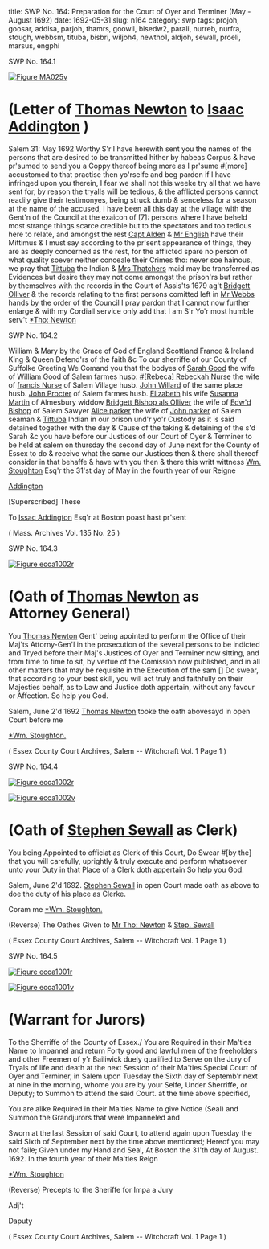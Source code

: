 title: SWP No. 164: Preparation for the Court of Oyer and Terminer (May - August 1692)
date: 1692-05-31
slug: n164
category: swp
tags: projoh, goosar, addisa, parjoh, thamrs, goowil, bisedw2, parali, nurreb, nurfra, stough, webbsm, tituba, bisbri, wiljoh4, newtho1, aldjoh, sewall, proeli, marsus, engphi




<div markdown class="doc" id="n164.1">

<div class="doc_id">SWP No. 164.1</div>



<span markdown class="figure">[![Figure MA025v](archives/MA135/small/MA025v.jpg)](archives/MA135/large/MA025v.jpg)</span>


# (Letter of [Thomas Newton](/tag/newtho1.html) to [Isaac Addington](/tag/addisa.html) )
Salem  31: May 1692  Worthy S'r 
I have herewith sent you the names of the persons that are desired to be transmitted hither by habeas Corpus & have pr'sumed to send you a Coppy thereof being more as I pr'sume #[more] accustomed to that practise then yo'rselfe and beg pardon if I have infringed upon you therein, I fear we shall not this weeke try all that we have sent for, by reason the tryalls will be tedious, & the afflicted persons cannot readily give their testimonyes, being struck dumb & senceless for a season at the name of the accused, I have been all this day at the village with the Gent'n of the Council at the exaicon of [7]: persons where I have beheld most strange things scarce credible but to the spectators and too tedious here to relate, and amongst the rest [Capt Alden](/tag/aldjoh.html) & [Mr English](/tag/engphi.html) have their Mittimus & I must say according to the pr'sent appearance of things, they are as deeply concerned as the rest, for the afflicted spare no person of what quality soever neither conceale their Crimes tho: never soe hainous, we pray that [Tittuba](/tag/tituba.html) the Indian & [Mrs Thatchers](/tag/thamrs.html) maid may be transferred as Evidences but desire they may not come amongst the prison'rs but rather by themselves with the records in the Court of Assis'ts 1679 ag't [Bridgett Olliver](/tag/bisbri.html) & the records relating to the first persons comitted left in [Mr Webbs](/tag/webbsm.html) hands by the order of the Council I pray pardon that I cannot now further enlarge & with my Cordiall service only add that I am
S'r Yo'r most humble serv't  [*Tho: Newton](/tag/newtho1.html)   

</div>



<div markdown class="doc" id="n164.2">

<div class="doc_id">SWP No. 164.2</div>


William & Mary by the Grace of God of England Scottland France & Ireland King & Queen Defend'rs of the faith &c To our sherriffe of our County of Suffolke Greeting We Comand you that the bodyes of [Sarah Good](/tag/goosar.html) the wife of [William Good](/tag/goowil.html) of Salem farmes husb: [#[Rebeca] Rebeckah Nurse](/tag/nurreb.html) the wife of [francis Nurse](/tag/nurfra.html) of Salem Village husb. [John Willard](/tag/wiljoh4.html) of the same place husb. [John Procter](/tag/projoh.html) of Salem farmes husb. [Elizabeth](/tag/proeli.html) his wife [Susanna Martin](/tag/marsus.html) of Almesbury widdow [Bridgett Bishop als Olliver](/tag/bisbri.html) the wife of [Edw'd Bishop](/tag/bisedw2.html) of Salem Sawyer [Alice parker](/tag/parali.html) the wife of [John parker](/tag/parjoh.html) of Salem seaman & [Tittuba](/tag/tituba.html) Indian in our prison und'r yo'r Custody as it is said detained together with the day & Cause of the taking & detaining of the s'd Sarah &c you have before our Justices of our Court of Oyer & Terminer to be held at salem on thursday the second day of June next for the County of Essex to do & receive what the same our Justices then & there shall thereof consider in that behaffe & have with you then & there this writt wittness [Wm. Stoughton](/tag/stough.html) Esq'r the 31'st day of May in the fourth year of our Reigne

[Addington](/tag/addisa.html)

[Superscribed] These 

To [Issac Addington](/tag/addisa.html) Esq'r at Boston poast hast pr'sent

( Mass. Archives Vol. 135 No. 25 )


</div>



<div markdown class="doc" id="n164.3">

<div class="doc_id">SWP No. 164.3</div>



<span markdown class="figure">[![Figure ecca1002r](archives/ecca/thumb/ecca1002r.jpg)](archives/ecca/large/ecca1002r.jpg)</span>


# (Oath of [Thomas Newton](/tag/newtho1.html) as Attorney General)

You [Thomas Newton](/tag/newtho1.html) Gent' being apointed to perform the Office of their Maj'ts Attorny-Gen'l in the prosecution of the several persons to be indicted and Tryed before their Maj's Justices of Oyer and Terminer now sitting, and from time to time to sit, by vertue of the Comission now published, and in all other matters that may be requisite in the Execution of the sam [] Do swear, that according to your best skill, you will act truly and faithfully on their Majesties behalf, as to Law and Justice doth appertain, without any favour or Affection. So help you God.

 

Salem, June 2'd 1692 [Thomas Newton](/tag/newtho1.html) tooke the oath abovesayd in open Court before me

[*Wm. Stoughton.](/tag/stough.html)

( Essex County Court Archives, Salem -- Witchcraft Vol. 1 Page 1 )


</div>



<div markdown class="doc" id="n164.4">

<div class="doc_id">SWP No. 164.4</div>



<span markdown class="figure">[![Figure ecca1002r](archives/ecca/thumb/ecca1002r.jpg)](archives/ecca/large/ecca1002r.jpg)</span>



<span markdown class="figure">[![Figure ecca1002v](archives/ecca/thumb/ecca1002v.jpg)](archives/ecca/large/ecca1002v.jpg)</span>


# (Oath of [Stephen Sewall](/tag/sewall.html) as Clerk)

You being Appointed to officiat as Clerk of this Court, Do Swear #[by the] that you will carefully, uprightly & truly execute and perform whatsoever unto your Duty in that Place of a Clerk doth appertain So help you God. 

Salem, June 2'd 1692. [Stephen Sewall](/tag/sewall.html) in open Court made oath as above to doe the duty of his place as Clerke.

Coram me [*Wm. Stoughton.](/tag/stough.html)

(Reverse) The Oathes Given to [Mr Tho: Newton](/tag/newtho1.html) & [Step. Sewall](/tag/sewall.html)

( Essex County Court Archives, Salem -- Witchcraft Vol. 1 Page 1 )


</div>



<div markdown class="doc" id="n164.5">

<div class="doc_id">SWP No. 164.5</div>



<span markdown class="figure">[![Figure ecca1001r](archives/ecca/thumb/ecca1001r.jpg)](archives/ecca/large/ecca1001r.jpg)</span>



<span markdown class="figure">[![Figure ecca1001v](archives/ecca/thumb/ecca1001v.jpg)](archives/ecca/large/ecca1001v.jpg)</span>


# (Warrant for Jurors) 
To the Sherriffe of the County of Essex./ 
You are Required in their Ma'ties Name to Impannel and return Forty good and lawful men of the freeholders and other Freemen of y'r Bailiwick duely qualified to Serve on the Jury of Tryals of life and death at the next Session of their Ma'ties Special Court of Oyer and Terminer, in Salem upon Tuesday the Sixth day of Septemb'r next at nine in the morning, whome you are by your Selfe, Under Sherriffe, or Deputy; to Summon to attend the said Court. at the time above specified, 

You are alike Required in their Ma'ties Name to give Notice (Seal) and Summon the Grandjurors that were Impanneled and 

Sworn at the last Session of said Court, to attend again upon Tuesday the said Sixth of September next by the time above mentioned;  Hereof you may not faile; Given under my Hand and Seal, At Boston the 31'th day of August. 1692. In the fourth year of their Ma'ties Reign

[*Wm. Stoughton](/tag/stough.html)

(Reverse) Precepts to the Sheriffe for Impa a Jury 

Adj't 

Daputy 

( Essex County Court Archives, Salem -- Witchcraft Vol. 1 Page 1 )


</div>

